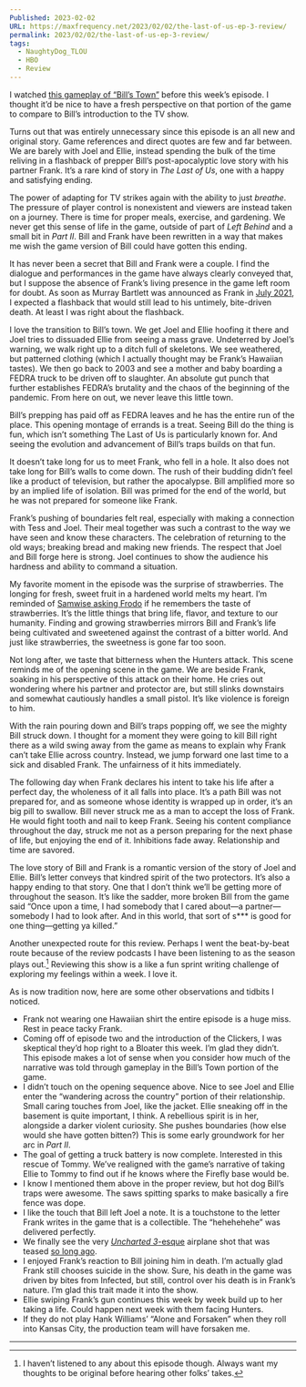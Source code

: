 ```yaml
---
Published: 2023-02-02
URL: https://maxfrequency.net/2023/02/02/the-last-of-us-ep-3-review/
permalink: 2023/02/02/the-last-of-us-ep-3-review/
tags:
  - NaughtyDog_TLOU
  - HBO
  - Review
---
```

I watched [this gameplay of “Bill’s Town”](https://youtu.be/dyBA6JpCtkU) before this week’s episode. I thought it’d be nice to have a fresh perspective on that portion of the game to compare to Bill’s introduction to the TV show.

Turns out that was entirely unnecessary since this episode is an all new and original story. Game references and direct quotes are few and far between. We are barely with Joel and Ellie, instead spending the bulk of the time reliving in a flashback of prepper Bill’s post-apocalyptic love story with his partner Frank. It’s a rare kind of story in *The Last of Us*, one with a happy and satisfying ending.

The power of adapting for TV strikes again with the ability to just *breathe*. The pressure of player control is nonexistent and viewers are instead taken on a journey. There is time for proper meals, exercise, and gardening. We never get this sense of life in the game, outside of part of *Left Behind* and a small bit in *Part II*. Bill and Frank have been rewritten in a way that makes me wish the game version of Bill could have gotten this ending.

It has never been a secret that Bill and Frank were a couple. I find the dialogue and performances in the game have always clearly conveyed that, but I suppose the absence of Frank’s living presence in the game left room for doubt. As soon as Murray Bartlett was announced as Frank in [July 2021](https://deadline.com/2021/07/the-last-of-us-jeffrey-pierce-murray-bartlettt-con-oneill-hbo-series-video-game-1234793820/), I expected a flashback that would still lead to his untimely, bite-driven death. At least I was right about the flashback.

I love the transition to Bill’s town. We get Joel and Ellie hoofing it there and Joel tries to dissuaded Ellie from seeing a mass grave. Undeterred by Joel’s warning, we walk right up to a ditch full of skeletons. We see weathered, but patterned clothing (which I actually thought may be Frank’s Hawaiian tastes). We then go back to 2003 and see a mother and baby boarding a FEDRA truck to be driven off to slaughter. An absolute gut punch that further establishes FEDRA’s brutality and the chaos of the beginning of the pandemic. From here on out, we never leave this little town.

Bill’s prepping has paid off as FEDRA leaves and he has the entire run of the place. This opening montage of errands is a treat. Seeing Bill do the thing is fun, which isn’t something The Last of Us is particularly known for. And seeing the evolution and advancement of Bill’s traps builds on that fun.

It doesn’t take long for us to meet Frank, who fell in a hole. It also does not take long for Bill’s walls to come down. The rush of their budding didn’t feel like a product of television, but rather the apocalypse. Bill amplified more so by an implied life of isolation. Bill was primed for the end of the world, but he was not prepared for someone like Frank.

Frank’s pushing of boundaries felt real, especially with making a connection with Tess and Joel. Their meal together was such a contrast to the way we have seen and know these characters. The celebration of returning to the old ways; breaking bread and making new friends. The respect that Joel and Bill forge here is strong. Joel continues to show the audience his hardness and ability to command a situation.

My favorite moment in the episode was the surprise of strawberries. The longing for fresh, sweet fruit in a hardened world melts my heart. I’m reminded of [Samwise asking Frodo](https://youtube.com/watch?v=BKIgv8AhffA&t=51) if he remembers the taste of strawberries. It’s the little things that bring life, flavor, and texture to our humanity. Finding and growing strawberries mirrors Bill and Frank’s life being cultivated and sweetened against the contrast of a bitter world. And just like strawberries, the sweetness is gone far too soon.

Not long after, we taste that bitterness when the Hunters attack. This scene reminds me of the opening scene in the game. We are beside Frank, soaking in his perspective of this attack on their home. He cries out wondering where his partner and protector are, but still slinks downstairs and somewhat cautiously handles a small pistol. It’s like violence is foreign to him.

With the rain pouring down and Bill’s traps popping off, we see the mighty Bill struck down. I thought for a moment they were going to kill Bill right there as a wild swing away from the game as means to explain why Frank can’t take Ellie across country. Instead, we jump forward one last time to a sick and disabled Frank. The unfairness of it hits immediately.

The following day when Frank declares his intent to take his life after a perfect day, the wholeness of it all falls into place. It’s a path Bill was not prepared for, and as someone whose identity is wrapped up in order, it’s an big pill to swallow. Bill never struck me as a man to accept the loss of Frank. He would fight tooth and nail to keep Frank. Seeing his content compliance throughout the day, struck me not as a person preparing for the next phase of life, but enjoying the end of it. Inhibitions fade away. Relationship and time are savored.

The love story of Bill and Frank is a romantic version of the story of Joel and Ellie. Bill’s letter conveys that kindred spirit of the two protectors. It’s also a happy ending to that story. One that I don’t think we’ll be getting more of throughout the season. It’s like the sadder, more broken Bill from the game said “Once upon a time, I had somebody that I cared about—a partner—somebody I had to look after. And in this world, that sort of s*** is good for one thing—getting ya killed.”

Another unexpected route for this review. Perhaps I went the beat-by-beat route because of the review podcasts I have been listening to as the season plays out.[^1] Reviewing this show is a like a fun sprint writing challenge of exploring my feelings within a week. I love it.

As is now tradition now, here are some other observations and tidbits I noticed.

- Frank not wearing one Hawaiian shirt the entire episode is a huge miss. Rest in peace tacky Frank.
- Coming off of episode two and the introduction of the Clickers, I was skeptical they’d hop right to a Bloater this week. I’m glad they didn’t. This episode makes a lot of sense when you consider how much of the narrative was told through gameplay in the Bill’s Town portion of the game.
- I didn’t touch on the opening sequence above. Nice to see Joel and Ellie enter the “wandering across the country” portion of their relationship. Small caring touches from Joel, like the jacket. Ellie sneaking off in the basement is quite important, I think. A rebellious spirit is in her, alongside a darker violent curiosity. She pushes boundaries (how else would she have gotten bitten?) This is some early groundwork for her arc in *Part II*.
- The goal of getting a truck battery is now complete. Interested in this rescue of Tommy. We’ve realigned with the game’s narrative of taking Ellie to Tommy to find out if he knows where the Firefly base would be.
- I know I mentioned them above in the proper review, but hot dog Bill’s traps were awesome. The saws spitting sparks to make basically a fire fence was dope.
- I like the touch that Bill left Joel a note. It is a touchstone to the letter Frank writes in the game that is a collectible. The “hehehehehe” was delivered perfectly.
- We finally see the very [*Uncharted 3*-esque](https://www.mobygames.com/game/uncharted-3-drakes-deception/cover-art/gameCoverId,637827/) airplane shot that was teased [so long ago](https://twitter.com/Naughty_Dog/status/1442293121346248711).
- I enjoyed Frank’s reaction to Bill joining him in death. I’m actually glad Frank still chooses suicide in the show. Sure, his death in the game was driven by bites from Infected, but still, control over his death is in Frank’s nature. I’m glad this trait made it into the show.
- Ellie swiping Frank’s gun continues this week by week build up to her taking a life. Could happen next week with them facing Hunters.
- If they do not play Hank Williams’ “Alone and Forsaken” when they roll into Kansas City, the production team will have forsaken me.

---
[^1]: I haven’t listened to any about this episode though. Always want my thoughts to be original before hearing other folks’ takes.